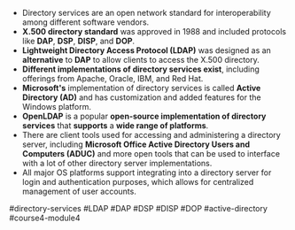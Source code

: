 -   Directory services are an open network standard for interoperability among different software vendors.
-   **X.500 directory standard** was approved in 1988 and included protocols like **DAP**, **DSP**, **DISP**, and **DOP**.
-  **Lightweight Directory Access Protocol (LDAP)** was designed as an **alternative** to **DAP** to allow clients to access the X.500 directory.
-   **Different implementations of directory services exist**, including offerings from Apache, Oracle, IBM, and Red Hat.
-   **Microsoft's** implementation of directory services is called **Active Directory (AD)** and has customization and added features for the Windows platform.
-   **OpenLDAP** is a popular **open-source implementation of directory services** that **supports** a **wide range of platforms**.
-   There are client tools used for accessing and administering a directory server, including **Microsoft Office Active Directory Users and Computers (ADUC)** and more open tools that can be used to interface with a lot of other directory server implementations.
-   All major OS platforms support integrating into a directory server for login and authentication purposes, which allows for centralized management of user accounts.

#directory-services #LDAP #DAP #DSP #DISP #DOP #active-directory #course4-module4 
